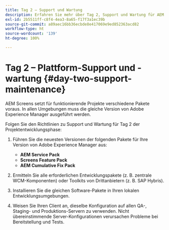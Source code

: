 ```yaml
---
title: Tag 2 – Support und Wartung
description: Erfahren Sie mehr über Tag 2, Support und Wartung für AEM Screens.
exl-id: 2b5511ff-c8f4-4ea3-8a65-f17f3a1ec39b
source-git-commit: a89aec16bb36ecbde8e417069e9ed852363acd82
workflow-type: ht
source-wordcount: '139'
ht-degree: 100%

---
```


# Tag 2 – Plattform-Support und -wartung {#day-two-support-maintenance}

AEM Screens setzt für funktionierende Projekte verschiedene Pakete voraus. In allen Umgebungen muss die gleiche Version von Adobe Experience Manager ausgeführt werden.

Folgen Sie den Richtlinien zu Support und Wartung für Tag 2 der Projektentwicklungsphase:

1. Führen Sie die neuesten Versionen der folgenden Pakete für Ihre Version von Adobe Experience Manager aus:

   * **AEM Service Pack**
   * **Screens Feature Pack**
   * **AEM Cumulative Fix Pack**

1. Ermitteln Sie alle erforderlichen Entwicklungspakete (z. B. zentrale WCM-Komponenten) oder Toolkits von Drittanbietern (z. B. SAP Hybris).

1. Installieren Sie die gleichen Software-Pakete in Ihren lokalen Entwicklungsumgebungen. 

1. Weisen Sie Ihren Client an, dieselbe Konfiguration auf allen QA-, Staging- und Produktions-Servern zu verwenden. Nicht übereinstimmende Server-Konfigurationen verursachen Probleme bei Bereitstellung und Tests.
